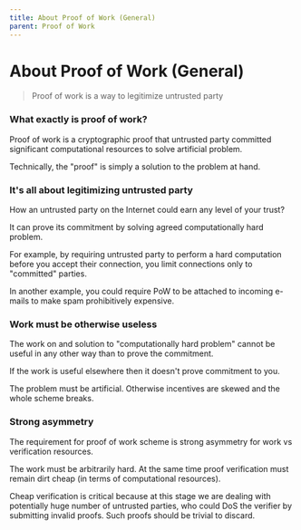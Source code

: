 ```yaml
---
title: About Proof of Work (General)
parent: Proof of Work
---
```


# About Proof of Work (General)

> Proof of work is a way to legitimize untrusted party

### What exactly is proof of work?

Proof of work is a cryptographic proof that untrusted party committed significant computational resources to solve artificial problem.

Technically, the "proof" is simply a solution to the problem at hand.

### It's all about legitimizing untrusted party

How an untrusted party on the Internet could earn any level of your trust?

It can prove its commitment by solving agreed computationally hard problem.

For example, by requiring untrusted party to perform a hard computation before you accept their connection, you limit connections only to "committed" parties.

In another example, you could require PoW to be attached to incoming e-mails to make spam prohibitively expensive.

### Work must be otherwise useless

The work on and solution to "computationally hard problem" cannot be useful in any other way than to prove the commitment.

If the work is useful elsewhere then it doesn't prove commitment to you.

The problem must be artificial. Otherwise incentives are skewed and the whole scheme breaks.

### Strong asymmetry

The requirement for proof of work scheme is strong asymmetry for work vs verification resources.

The work must be arbitrarily hard. At the same time proof verification must remain dirt cheap (in terms of computational resources).  

Cheap verification is critical because at this stage we are dealing with potentially huge number of untrusted parties,
who could DoS the verifier by submitting invalid proofs. Such proofs should be trivial to discard.
